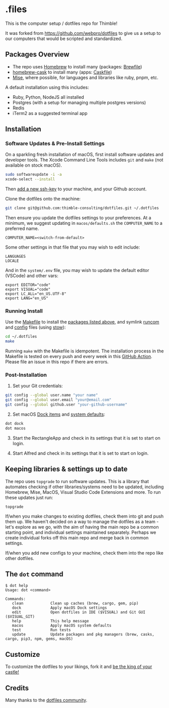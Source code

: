 # .files

This is the computer setup / dotfiles repo for Thimble!

It was forked from https://github.com/webpro/dotfiles to give us a setup to our computers that would be scripted and standardized.

## Packages Overview

- The repo uses [Homebrew](https://brew.sh) to install many (packages: [Brewfile](./install/Brewfile))
- [homebrew-cask](https://github.com/Homebrew/homebrew-cask) to install many (apps: [Caskfile](./install/Caskfile))
- [Mise](https://nodejs.org/en/download/), where possible, for languages and libraries like ruby, pnpm, etc.

A default installation using this includes:

- Ruby, Python, NodeJS all installed
- Postgres (with a setup for managing multiple postgres versions)
- Redis
- iTerm2 as a suggested terminal app

## Installation

### Software Updates & Pre-Install Settings

On a sparkling fresh installation of macOS, first install software updates and developer tools. The Xcode Command Line Tools includes `git` and `make` (not available on stock macOS).

```bash
sudo softwareupdate -i -a
xcode-select --install
```

Then [add a new ssh-key](https://docs.github.com/en/authentication/connecting-to-github-with-ssh/generating-a-new-ssh-key-and-adding-it-to-the-ssh-agent#generating-a-new-ssh-key) to your machine, and your Github account.

Clone the dotfiles onto the machine:

```bash
git clone git@github.com:thimble-consulting/dotfiles.git ~/.dotfiles
```

Then ensure you update the dotfiles settings to your preferences. At a minimum, we suggest updating in `macos/defaults.sh` the `COMPUTER_NAME` to a preferred name.

```
COMPUTER_NAME=<switch-from-default>
```

Some other settings in that file that you may wish to edit include:

```
LANGUAGES
LOCALE
```

And in the `system/.env` file, you may wish to update the default editor (VSCode) and other vars:

```
export EDITOR="code"
export VISUAL="code"
export LC_ALL="en_US.UTF-8"
export LANG="en_US"
```

### Running Install

Use the [Makefile](./Makefile) to install the [packages listed above](#packages-overview), and symlink
   [runcom](./runcom) and [config](./config) files (using [stow](https://www.gnu.org/software/stow/)):

```bash
cd ~/.dotfiles
make
```

Running `make` with the Makefile is idempotent. The installation process in the Makefile is tested on every push and every week in this
[GitHub Action](https://github.com/webpro/dotfiles/actions). Please file an issue in this repo if there are errors.

### Post-Installation

1. Set your Git credentials:

```sh
git config --global user.name "your name"
git config --global user.email "your@email.com"
git config --global github.user "your-github-username"
```

2. Set macOS [Dock items](./macos/dock.sh) and [system defaults](./macos/defaults.sh):

```sh
dot dock
dot macos
```

3. Start the RectangleApp and check in its settings that it is set to start on login.

4. Start Alfred and check in its settings that it is set to start on login.

## Keeping libraries & settings up to date

The repo uses `topgrade` to run software updates. This is a library that automates checking if other libraries/systems need to be updated, including Homebrew, Mise, MacOS, Visual Studio Code Extensions and more. To run these updates just run:

```
topgrade
```

If/when you make changes to existing dotfiles, check them into git and push them up. We haven't decided on a way to manage the dotfiles as a team - let's explore as we go, with the aim of having the main repo be a common starting point, and individual settings maintained separately. Perhaps we create individual forks off this main repo and merge back in common settings.

If/when you add new configs to your machine, check them into the repo like other dotfiles.

## The `dot` command

```
$ dot help
Usage: dot <command>

Commands:
   clean            Clean up caches (brew, cargo, gem, pip)
   dock             Apply macOS Dock settings
   edit             Open dotfiles in IDE ($VISUAL) and Git GUI ($VISUAL_GIT)
   help             This help message
   macos            Apply macOS system defaults
   test             Run tests
   update           Update packages and pkg managers (brew, casks, cargo, pip3, npm, gems, macOS)
```

## Customize

To customize the dotfiles to your likings, fork it and [be the king of your castle!](https://www.webpro.nl/articles/getting-started-with-dotfiles)

## Credits

Many thanks to the [dotfiles community](https://dotfiles.github.io).

